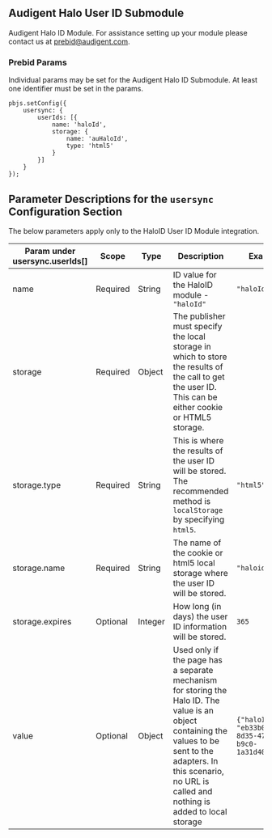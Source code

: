 ## Audigent Halo User ID Submodule

Audigent Halo ID Module. For assistance setting up your module please contact us at [prebid@audigent.com](prebid@audigent.com).

### Prebid Params

Individual params may be set for the Audigent Halo ID Submodule. At least one identifier must be set in the params.
```
pbjs.setConfig({
    usersync: {
        userIds: [{
            name: 'haloId',
            storage: {
                name: 'auHaloId',
                type: 'html5'
            }
        }]
    }
});
```
## Parameter Descriptions for the `usersync` Configuration Section
The below parameters apply only to the HaloID User ID Module integration.

| Param under usersync.userIds[] | Scope | Type | Description | Example |
| --- | --- | --- | --- | --- |
| name | Required | String | ID value for the HaloID module - `"haloId"` | `"haloId"` |
| storage | Required | Object | The publisher must specify the local storage in which to store the results of the call to get the user ID. This can be either cookie or HTML5 storage. | |
| storage.type | Required | String | This is where the results of the user ID will be stored. The recommended method is `localStorage` by specifying `html5`. | `"html5"` |
| storage.name | Required | String | The name of the cookie or html5 local storage where the user ID will be stored. | `"haloid"` |
| storage.expires | Optional | Integer | How long (in days) the user ID information will be stored. | `365` |
| value | Optional | Object | Used only if the page has a separate mechanism for storing the Halo ID. The value is an object containing the values to be sent to the adapters. In this scenario, no URL is called and nothing is added to local storage | `{"haloId": "eb33b0cb-8d35-4722-b9c0-1a31d4064888"}` |
